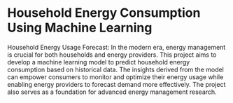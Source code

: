 # Household Energy Consumption Using Machine Learning
Household Energy Usage Forecast:
In the modern era, energy management is crucial for both households and energy providers. This project aims to develop a machine learning model to predict household energy consumption based on historical data. The insights derived from the model can empower consumers to monitor and optimize their energy usage while enabling energy providers to forecast demand more effectively. The project also serves as a foundation for advanced energy management research.

